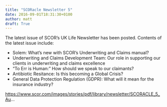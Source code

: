 ```yaml
---
title: "SCORacle Newsletter 5"
date: 2016-09-01T18:31:30+0100
author: matt
draft: True
---
```

The latest issue of SCOR’s UK Life Newsletter has been posted. Contents of the latest issue include:

- Solem: What’s new with SCOR’s Underwriting and Claims manual?
- Underwriting and Claims Development Team: Our role in supporting our clients in underwriting and claims excellence
- “To Err is Human:” How should we speak to our claimants?
- Antibiotic Resitance: Is this becoming a Global Crisis?
- General Data Protection Regulation (GDPR): What will it mean for the insurance industry?

https://www.scor.com/images/stories/pdf/library/newsletter/SCORACLE_5_Au...
